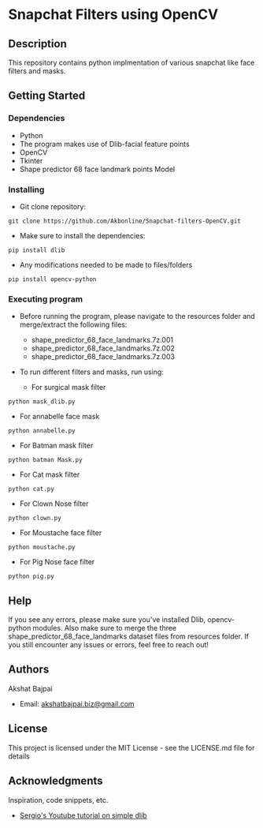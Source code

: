 # Snapchat Filters using OpenCV



## Description

This repository contains python implmentation of various snapchat like face filters and masks. 

## Getting Started

### Dependencies

* Python
* The program makes use of Dlib-facial feature points
* OpenCV
* Tkinter
* Shape predictor 68 face landmark points Model


### Installing
* Git clone repository: 
```
git clone https://github.com/Akbonline/Snapchat-filters-OpenCV.git
```
* Make sure to install the dependencies:
```
pip install dlib
```
* Any modifications needed to be made to files/folders
```
pip install opencv-python
```

### Executing program
* Before running the program, please navigate to the resources folder and merge/extract the following files:
   * shape_predictor_68_face_landmarks.7z.001
   * shape_predictor_68_face_landmarks.7z.002
   * shape_predictor_68_face_landmarks.7z.003

* To run different filters and masks, run using: 
   * For surgical mask filter
```
python mask_dlib.py
```
   * For annabelle face mask
```
python annabelle.py
```
   * For Batman mask filter
```
python batman Mask.py
```
   * For Cat mask filter
```
python cat.py
```
   * For Clown Nose filter
```
python clown.py
```
   * For Moustache face filter
```
python moustache.py
```
   * For Pig Nose face filter
```
python pig.py
```

## Help

If you see any errors, please make sure you've installed Dlib, opencv-python modules. Also make sure to merge the three shape_predictor_68_face_landmarks dataset files from resources folder. 
If you still encounter any issues or errors, feel free to reach out!

## Authors

Akshat Bajpai
* Email: akshatbajpai.biz@gmail.com



## License

This project is licensed under the MIT License - see the LICENSE.md file for details

## Acknowledgments

Inspiration, code snippets, etc.
* [Sergio's Youtube tutorial on simple dlib](https://www.youtube.com/watch?v=IJpTe-1cimE&t=1425s)
